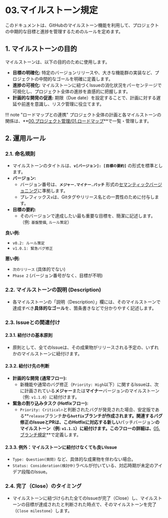 # 03.マイルストーン規定

このドキュメントは、GitHubのマイルストーン機能を利用して、プロジェクトの中期的な目標と進捗を管理するためのルールを定めます。

## 1. マイルストーンの目的

マイルストーンは、以下の目的のために使用します。

* **目標の明確化:**
    特定のバージョンリリースや、大きな機能群の実装など、プロジェクトの中間的なゴールを明確に定義します。
* **進捗の可視化:**
    マイルストーンに紐づくIssueの消化状況をパーセンテージで可視化し、プロジェクト全体の進捗を直感的に把握します。
* **計画的な開発の促進:**
    期限（Due date）を設定することで、計画に対する遅延や前進を意識し、リスク管理に役立てます。

!!! note "ロードマップとの連携"
    プロジェクト全体の計画と各マイルストーンの関係は、**[00.プロジェクト管理/01.ロードマップ](../../../00_プロジェクト管理/01_ロードマップ.md)**で一覧・管理します。

## 2. 運用ルール

### 2.1. 命名規則

* マイルストーンのタイトルは、**`v[バージョン]: [目標の要約]`** の形式を標準とします。
* **バージョン:**
  * バージョン番号は、**`メジャー.マイナー.パッチ`** 形式の[セマンティックバージョニング](https://semver.org/lang/ja/)に準拠します。
  * プレフィックス`v`は、Gitタグやリリース名との一貫性のために付与します。
* **目標の要約:**
  * そのバージョンで達成したい最も重要な目標を、簡潔に記述します。（例: `基盤整備`, `ルール策定`）

**良い例:**

* `v0.2: ルール策定`
* `v1.0.1: 緊急バグ修正`

**悪い例:**

* `次のリリース` (具体的でない)
* `Phase 2` (バージョン番号がなく、目標が不明)

### 2.2. マイルストーンの説明 (Description)

* 各マイルストーンの「説明（Description）」欄には、そのマイルストーンで達成すべき**具体的なゴール**を、箇条書きなどで分かりやすく記述します。

### 2.3. Issueとの関連付け

#### 2.3.1. 紐付けの基本原則

* 原則として、全てのIssueは、その成果物がリリースされる予定の、いずれかのマイルストーンに紐付けます。

#### 2.3.2. 紐付け先の判断

* **計画的な開発 (通常フロー):**
  * 新機能や通常のバグ修正（`Priority: High`以下）に関するIssueは、次に計画されている**メジャー**または**マイナー**バージョンのマイルストーン（例: `v1.1.0`）に紐付けます。
* **緊急の割り込みタスク (Hotfixフロー):**
  * `Priority: Critical🔥`と判断されたバグが発見された場合、安定版である**`release`ブランチ**から`hotfix`ブランチが作成されます。関連するバグ修正のIssueとPRは、このHotfixに対応する新しい**パッチバージョン**のマイルストーン（例: `v1.1.1`）に紐付けます。このフローの詳細は、**[05.ブランチ規定](./05_ブランチ規定.md)**で定義します。

#### 2.3.3. 例外：マイルストーンに紐付けなくても良いIssue

* `Type: Question(質問)` など、具体的な成果物を伴わない場合。
* `Status: Consideration(検討中)`ラベルが付いている、対応時期が未定のアイデア段階のIssue。

### 2.4. 完了（Close）のタイミング

* マイルストーンに紐づけられた全てのIssueが完了（Close）し、マイルストーンの目標が達成されたと判断された時点で、そのマイルストーンを完了（`Close milestone`）します。
